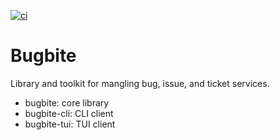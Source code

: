 [![ci](https://github.com/pkgcraft/pkgcraft/workflows/ci/badge.svg)](https://github.com/pkgcraft/pkgcraft/actions/workflows/ci.yml)

# Bugbite

Library and toolkit for mangling bug, issue, and ticket services.

- bugbite: core library
- bugbite-cli: CLI client
- bugbite-tui: TUI client

